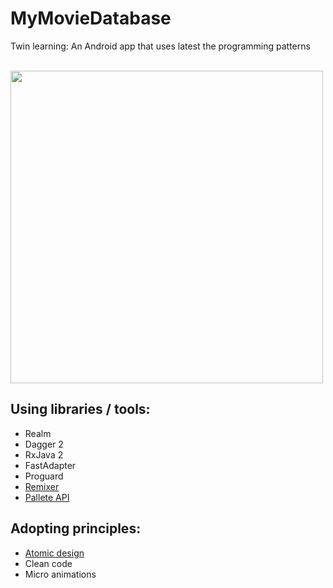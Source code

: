 # MyMovieDatabase
Twin learning: An Android app that uses latest the programming patterns

<br />

<img src="https://raw.githubusercontent.com/thepracticaldev/orly-full-res/master/hypedrivendevelopment.png" width=500 />

<br />

## Using libraries / tools:
* Realm
* Dagger 2
* RxJava 2
* FastAdapter
* Proguard
* [Remixer](https://github.com/material-foundation/material-remixer-android)
* [Pallete API](https://developer.android.com/training/material/palette-colors.html#create-a-palette)

## Adopting principles:
* [Atomic design](http://bradfrost.com/blog/post/atomic-web-design/)
* Clean code
* Micro animations


